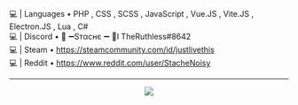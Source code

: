<div>

<br>

💻 | Languages • PHP , CSS , SCSS , JavaScript , Vue.JS , Vite.JS , Electron.JS , Lua , C# <br>
💻 | Discord • 🖤 ➖Sтαcнє ➖ 💛I TheRuthless#8642 <br>
💻 | Steam • https://steamcommunity.com/id/justlivethis <br>
💻 | Reddit • https://www.reddit.com/user/StacheNoisy <br>

<hr>
<p href=""><p>
  
<p align="center">
<img style="margin-left: auto;" src="http://stachemsc.xyz/github.svg"></img>
<p>
  
<p href=""><p>
</div>
